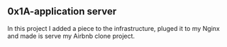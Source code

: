 ## 0x1A-application server

In this project I added a piece to the infrastructure, pluged it to my Nginx and made is serve my Airbnb clone project.

